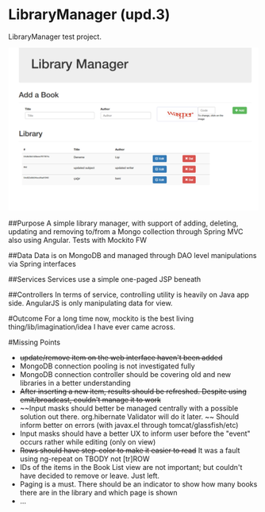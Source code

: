 LibraryManager (upd.3)
==============

LibraryManager test project.


![Screenshot](https://raw.githubusercontent.com/dkavraal/LibraryManager/master/SS_LibMan.PNG)

##Purpose
A simple library manager, with support of adding, deleting, updating and removing to/from a Mongo collection through Spring MVC also using Angular. Tests with Mockito FW

##Data
Data is on MongoDB and managed through DAO level manipulations via Spring interfaces

##Services
Services use a simple one-paged JSP beneath

##Controllers
In terms of service, controlling utility is heavily on Java app side. AngularJS is only manipulating data for view.

#Outcome
For a long time now, mockito is the best living thing/lib/imagination/idea I have ever came across.

#Missing Points
* ~~update/remove item on the web interface haven't been added~~
* MongoDB connection pooling is not investigated fully
* MongoDB connection controller should be covering old and new libraries in a better understanding
* ~~After inserting a new item, results should be refreshed. Despite using emit/broadcast, couldn't manage it to work~~
* ~~Input masks should better be managed centrally with a possible solution out there. org.hibernate Validator will do it later. ~~ Should inform better on errors (with javax.el through tomcat/glassfish/etc)
* Input masks should have a better UX to inform user before the "event" occurs rather while editing (only on view)
* ~~Rows should have step-color to make it easier to read~~ It was a fault using ng-repeat on TBODY not [tr]ROW
* IDs of the items in the Book List view are not important; but couldn't have decided to remove or leave. Just left.
* Paging is a must. There should be an indicator to show how many books there are in the library and which page is shown
*  ...
